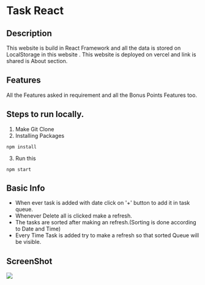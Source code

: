 # Task React

## Description 
This website is build in React Framework and all the data is stored on LocalStorage in this website . 
This website is deployed on vercel and link is shared is About section.
## Features
All the Features asked in requirement and all the Bonus Points Features too.
## Steps to run locally.
1. Make Git Clone
2. Installing Packages

```
npm install
```
3. Run this 
```
npm start
```
## Basic Info 
* When ever task is added with date click on '+' button to add it in task queue.
* Whenever Delete all is clicked make a refresh.
* The tasks are sorted after making an refresh.(Sorting is done according to Date and Time)
* Every Time Task is added try to make a refresh so that sorted Queue will be visible.
## ScreenShot
![](https://i.imgur.com/TzWyhbS.jpg)


